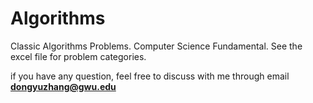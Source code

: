 # Algorithms
Classic Algorithms Problems. Computer Science Fundamental. See the excel file for problem categories.

if you have any question, feel free to discuss with me through email **dongyuzhang@gwu.edu** 

